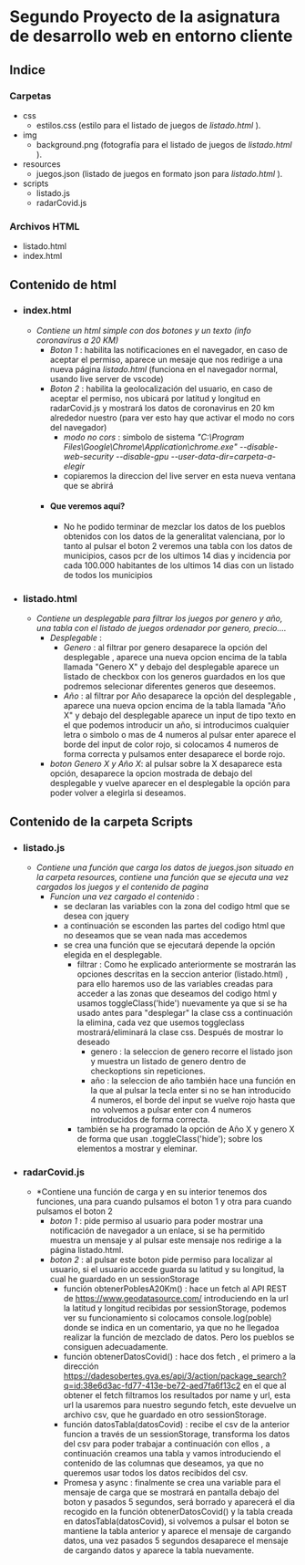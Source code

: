 # Segundo Proyecto de la asignatura de desarrollo web en entorno cliente

## Indice

### Carpetas
 + css
   + estilos.css (estilo para el listado de juegos de *listado.html* ).
 + img
   + background.png (fotografía para el listado de juegos de *listado.html* ).
 + resources
   + juegos.json (listado de juegos en formato json para *listado.html* ).
 + scripts
   + listado.js
   + radarCovid.js

### Archivos HTML
+ listado.html
+ index.html

## Contenido de html
+ ### index.html
  + *Contiene un html simple con dos botones y un texto (info coronavirus a 20 KM)*
    + *Boton 1* : habilita las notificaciones en el navegador, en caso de aceptar el permiso, aparece un mesaje que nos redirige a una nueva página *listado.html* (funciona en el navegador normal, usando live server de vscode)
    + *Boton 2* : habilita la geolocalización del usuario, en caso de aceptar el permiso, nos ubicará por latitud y longitud en radarCovid.js y mostrará los datos de coronavirus en 20 km alrededor nuestro (para ver esto hay que activar el modo no cors del navegador)
      + *modo no cors* : simbolo de sistema *"C:\Program Files\Google\Chrome\Application\chrome.exe" --disable-web-security --disable-gpu --user-data-dir=carpeta-a-elegir*
      + copiaremos la direccion del live server en esta nueva ventana que se abrirá
    + #### Que veremos aquí?
      + No he podido terminar de mezclar los datos de los pueblos obtenidos con los datos de la generalitat valenciana, por lo tanto al pulsar el boton 2 veremos una tabla con los datos de municipios, casos pcr de los ultimos 14 dias y incidencia por cada 100.000 habitantes de los ultimos 14 dias con un listado de todos los municipios
+ ### listado.html
  + *Contiene un desplegable para filtrar los juegos por genero y año, una tabla con el listado de juegos ordenador por genero, precio....*
    + *Desplegable* :
      + *Genero* : al filtrar por genero desaparece la opción del desplegable , aparece una nueva opcion encima de la tabla llamada "Genero X" y debajo del desplegable aparece un listado de checkbox con los generos guardados en los que podremos selecionar diferentes generos que deseemos.
      + *Año* :  al filtrar por Año desaparece la opción del desplegable , aparece una nueva opcion encima de la tabla llamada "Año X" y debajo del desplegable aparece un input de tipo texto en el que podemos introducir un año, si introducimos cualquier letra o simbolo o mas de 4 numeros al pulsar enter aparece el borde del input de color rojo, si colocamos 4 numeros de forma correcta y pulsamos enter desaparece el borde rojo.
    + *boton Genero X y Año X*: al pulsar sobre la X desaparece esta opción, desaparece la opcion mostrada de debajo del desplegable y vuelve aparecer en el desplegable la opción para poder volver a elegirla si deseamos.

## Contenido de la carpeta Scripts

+ ### listado.js
  + *Contiene una función que carga los datos de juegos.json situado en la carpeta resources, contiene una función que se ejecuta una vez cargados los juegos y el contenido de pagina*
    + *Funcion una vez cargado el contenido* : 
      + se declaran las variables con la zona del codigo html que se desea con jquery
      + a continuación se esconden las partes del codigo html que no deseamos que se vean nada mas accedemos
      + se crea una función que se ejecutará depende la opción elegida en el desplegable.
        + filtrar : Como he explicado anteriormente se mostrarán las opciones descritas en la seccion anterior (listado.html) , para ello haremos uso de las variables creadas para acceder a las zonas que deseamos del codigo html y usamos toggleClass('hide') nuevamente ya que si se ha usado antes para "desplegar" la clase css a continuación la elimina, cada vez que usemos toggleclass mostrará/eliminará la clase css. Después de mostrar lo deseado
          + genero : la seleccion de genero recorre el listado json y muestra un listado de genero dentro de checkoptions sin repeticiones.
          + año : la seleccion de año también hace una función en la que al pulsar la tecla enter si no se han introducido 4 numeros, el borde del input se vuelve rojo hasta que no volvemos a pulsar enter con 4 numeros introducidos de forma correcta.
        + también se ha programado la opción de Año X y genero X de forma que usan .toggleClass('hide'); sobre los elementos a mostrar y eleminar.
+ ### radarCovid.js
  + *Contiene una función de carga y en su interior tenemos dos funciones, una para cuando pulsamos el boton 1 y otra para cuando pulsamos el boton 2
    + *boton 1* : pide permiso al usuario para poder mostrar una notificación de navegador a un enlace, si se ha permitido muestra un mensaje y al pulsar este mensaje nos redirige a la página listado.html.
    + *boton 2* : al pulsar este boton pide permiso para localizar al usuario, si el usuario accede guarda su latitud y su longitud, la cual he guardado en un sessionStorage
      + función obtenerPoblesA20Km() : hace un fetch al API REST de https://www.geodatasource.com/ introduciendo en la url la latitud y longitud recibidas por sessionStorage, podemos ver su funcionamiento si colocamos console.log(poble) donde se indica en un comentario, ya que no he llegadoa  realizar la función de mezclado de datos. Pero los pueblos se consiguen adecuadamente.
      + función obtenerDatosCovid() : hace dos fetch , el primero a la dirección https://dadesobertes.gva.es/api/3/action/package_search?q=id:38e6d3ac-fd77-413e-be72-aed7fa6f13c2 en el que al obtener el fetch filtramos los resultados por name y url, esta url la usaremos para nuestro segundo fetch, este devuelve un archivo csv, que he guardado en otro sessionStorage.
      + función datosTabla(datosCovid) : recibe el csv de la anterior funcion a través de un sessionStorage, transforma los datos del csv para poder trabajar a continuación con ellos , a continuación creamos una tabla y vamos introduciendo el contenido de las columnas que deseamos, ya que no queremos usar todos los datos recibidos del csv.
      + Promesa y async : finalmente se crea una variable para el mensaje de carga que se mostrará en pantalla debajo del boton y pasados 5 segundos, será borrado y aparecerá el dia recogido en la función obtenerDatosCovid() y la tabla creada en datosTabla(datosCovid), si volvemos a pulsar el boton se mantiene la tabla anterior y aparece el mensaje de cargando datos, una vez pasados 5 segundos desaparece el mensaje de cargando datos y aparece la tabla nuevamente.
